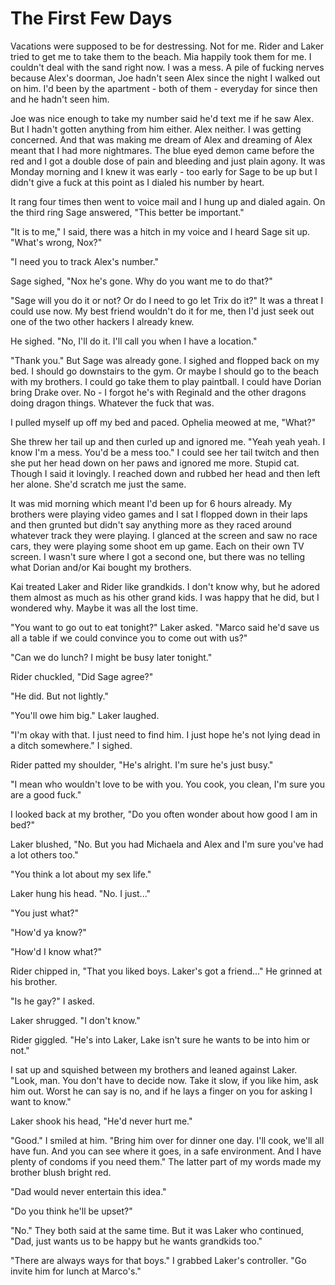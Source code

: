 # The First Few Days
Vacations were supposed to be for destressing.  Not for me.  Rider and Laker tried to get me to take them to the beach.  Mia happily took them for me.  I couldn't deal with the sand right now.  I was a mess.  A pile of fucking nerves because Alex's doorman, Joe hadn't seen Alex since the night I walked out on him.  I'd been by the apartment - both of them - everyday for since then and he hadn't seen him.  

Joe was nice enough to take my number said he'd text me if he saw Alex.  But I hadn't gotten anything from him either.  Alex neither.  I was getting concerned.  And that was making me dream of Alex and dreaming of Alex meant that I had more nightmares.  The blue eyed demon came before the red and I got a double dose of pain and bleeding and just plain agony.  It was Monday morning and I knew it was early - too early for Sage to be up but I didn't give a fuck at this point as I dialed his number by heart.

It rang four times then went to voice mail and I hung up and dialed again.  On the third ring Sage answered, "This better be important."

"It is to me,"  I said, there was a hitch in my voice and I heard Sage sit up.  "What's wrong, Nox?"

"I need you to track Alex's number."

Sage sighed, "Nox he's gone.  Why do you want me to do that?"

"Sage will you do it or not?  Or do I need to go let Trix do it?"  It was a threat I could use now.  My best friend wouldn't do it for me, then I'd just seek out one of the two other hackers I already knew.

He sighed.  "No, I'll do it.  I'll call you when I have a location."

"Thank you."  But Sage was already gone.  I sighed and flopped back on my bed.  I should go downstairs to the gym.  Or maybe I should go to the beach with my brothers.  I could go take them to play paintball.  I could have Dorian bring Drake over.  No - I forgot he's with Reginald and the other dragons doing dragon things.  Whatever the fuck that was.

I pulled myself up off my bed and paced.  Ophelia meowed at me, "What?"

She threw her tail up and then curled up and ignored me.  "Yeah yeah yeah.  I know I'm a mess. You'd be a mess too."  I could see her tail twitch and then she put her head down on her paws and ignored me more.  Stupid cat.  Though I said it lovingly.  I reached down and rubbed her head and then left her alone.  She'd scratch me just the same.

It was mid morning which  meant I'd been up for 6 hours already.  My brothers were playing video games and I sat I flopped down in their laps and then grunted but didn't say anything more as they raced around whatever track they were playing.  I glanced at the screen and saw no race cars, they were playing some shoot em up game.  Each on their own TV screen.  I wasn't sure where I got a second one, but there was no telling what Dorian and/or Kai bought my brothers.

Kai treated Laker and Rider like grandkids.  I don't know why, but he adored them almost as much as his other grand kids.  I was happy that he did, but I wondered why.  Maybe it was all the lost time.

"You want to go out to eat tonight?"  Laker asked.  "Marco said he'd save us all a table if we could convince you to come out with us?"  

"Can we do lunch?  I might be busy later tonight."

Rider chuckled, "Did Sage agree?"

"He did.  But not lightly."

"You'll owe him big."  Laker laughed.

"I'm okay with that.  I just need to find him.  I just hope he's not lying dead in a ditch somewhere."  I sighed.  

Rider patted my shoulder, "He's alright.  I'm sure he's just busy."

"I mean who wouldn't love to be with you.  You cook, you clean, I'm sure you are a good fuck."

I looked back at my brother, "Do you often wonder about how good I am in bed?"

Laker blushed, "No.  But you had Michaela and Alex and I'm sure you've had a lot others too."  

"You think a lot about my sex life."

Laker hung his head.  "No.  I just..."

"You just what?"

"How'd ya know?"

"How'd I know what?"

Rider chipped in, "That you liked boys.  Laker's got a friend..."  He grinned at his brother.

"Is he gay?"  I asked.

Laker shrugged.  "I don't know."

Rider giggled.  "He's into Laker, Lake isn't sure he wants to be into him or not."

I sat up and squished between my brothers and leaned against Laker.  "Look, man.  You don't have to decide now.  Take it slow, if you like him, ask him out.  Worst he can say is no, and if he lays a finger on you for asking I want to know."

Laker shook his head, "He'd never hurt me."

"Good."  I smiled at him.  "Bring him over for dinner one day.  I'll cook, we'll all have fun.  And you can see where it goes, in a safe environment.  And I have plenty of condoms if you need them."  The latter part of my words made my brother blush bright red.

"Dad would never entertain this idea."

"Do you think he'll be upset?"

"No."  They both said at the same time.  But it was Laker who continued, "Dad, just wants us to be happy but he wants grandkids too."

"There are always ways for that boys."  I grabbed Laker's controller.  "Go invite him for lunch at Marco's."  

<!--stackedit_data:
eyJoaXN0b3J5IjpbLTIxMDc1NzYzMzQsLTIzOTcxMTExNiwxOD
UwNzM5OTY1LC03MzM2MzM0MDcsMjAxNjIyMjQxNywtMzQ3Mzcx
ODA5XX0=
-->